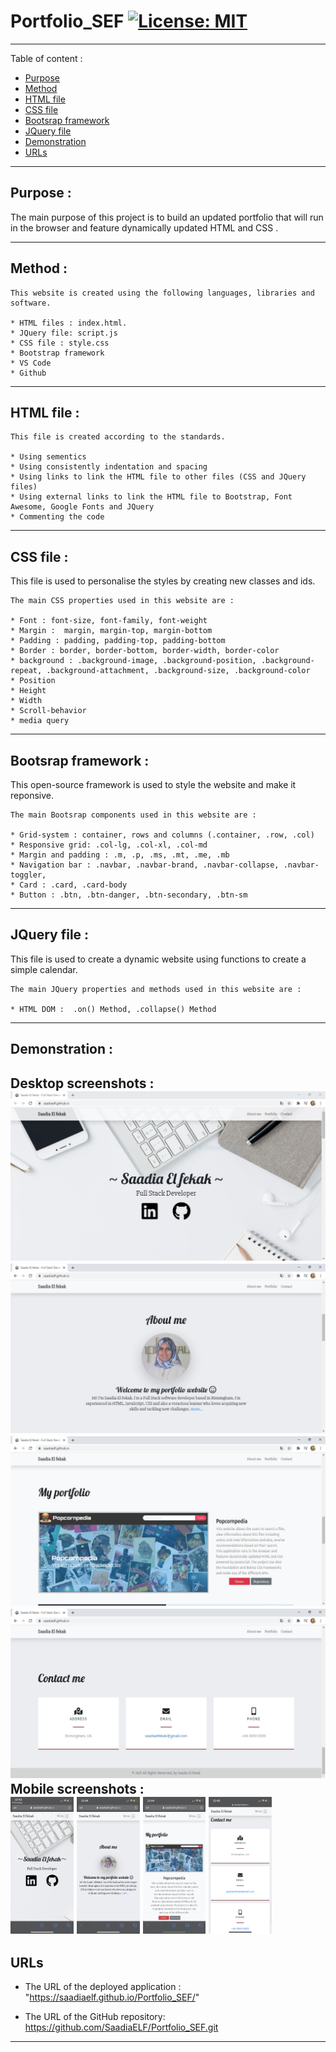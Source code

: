 # Portfolio_SEF  [![License: MIT](https://img.shields.io/badge/License-MIT-yellow.svg)](https://opensource.org/licenses/MIT)
-----------------------------------------------------------------------------------------------------------------------
Table of content :

* [Purpose](#Purpose)
* [Method](#Method)
* [HTML file](#HTML-file)
* [CSS file](#CSS-file) 
* [Bootsrap framework](#Bootsrap-framework) 
* [JQuery file](#JQuery-file) 
* [Demonstration](#Demonstration)
* [URLs](#URLs) 

-----------------------------------------------------------------------------------------------------------------------

## Purpose :

The main purpose of this project is to build an updated portfolio that will run in the browser and feature dynamically updated HTML and CSS .

-----------------------------------------------------------------------------------------------------------------------

## Method : 

    This website is created using the following languages, libraries and software.

    * HTML files : index.html.
    * JQuery file: script.js
    * CSS file : style.css
    * Bootstrap framework
    * VS Code
    * Github
   
-----------------------------------------------------------------------------------------------------------------------

## HTML file : 
    
    This file is created according to the standards.

    * Using sementics
    * Using consistently indentation and spacing
    * Using links to link the HTML file to other files (CSS and JQuery files)
    * Using external links to link the HTML file to Bootstrap, Font Awesome, Google Fonts and JQuery
    * Commenting the code
-----------------------------------------------------------------------------------------------------------------------

## CSS file : 

This file is used to personalise the styles by creating new classes and ids.

    The main CSS properties used in this website are :
    
    * Font : font-size, font-family, font-weight
    * Margin :  margin, margin-top, margin-bottom
    * Padding : padding, padding-top, padding-bottom
    * Border : border, border-bottom, border-width, border-color
    * background : .background-image, .background-position, .background-repeat, .background-attachment, .background-size, .background-color 
    * Position
    * Height
    * Width
    * Scroll-behavior
    * media query
-----------------------------------------------------------------------------------------------------------------------

## Bootsrap framework : 

This open-source framework is used to style the website and make it reponsive. 

    The main Bootsrap components used in this website are :

    * Grid-system : container, rows and columns (.container, .row, .col)
    * Responsive grid: .col-lg, .col-xl, .col-md
    * Margin and padding : .m, .p, .ms, .mt, .me, .mb
    * Navigation bar : .navbar, .navbar-brand, .navbar-collapse, .navbar-toggler,
    * Card : .card, .card-body
    * Button : .btn, .btn-danger, .btn-secondary, .btn-sm

-----------------------------------------------------------------------------------------------------------------------

## JQuery file : 

This file is used to create a dynamic website using functions to create a simple calendar.

    The main JQuery properties and methods used in this website are :
    
    * HTML DOM :  .on() Method, .collapse() Method

-----------------------------------------------------------------------------------------------------------------------

## Demonstration :
Desktop screenshots :
![Screenshot01](./Assets/Screenshot-01-Desktop.JPG)
![Screenshot02](./Assets/Screenshot-02-Desktop.JPG)
![Screenshot03](./Assets/Screenshot-03-Desktop.JPG)
![Screenshot04](./Assets/Screenshot-04-Desktop.JPG)
Mobile screenshots :
<br>
<img src="./Assets/Screenshot-01-Mobile.PNG" width="20%">
<img src="./Assets/Screenshot-02-Mobile.PNG" width="20%">
<img src="./Assets/Screenshot-03-Mobile.PNG" width="20%">
<img src="./Assets/Screenshot-04-Mobile.PNG" width="20%">
-----------------------------------------------------------------------------------------------------------------------

## URLs

* The URL of the deployed application : "https://saadiaelf.github.io/Portfolio_SEF/"

* The URL of the GitHub repository: https://github.com/SaadiaELF/Portfolio_SEF.git

-----------------------------------------------------------------------------------------------------------------------
